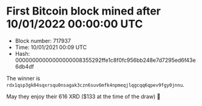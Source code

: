 # First Bitcoin block mined after 10/01/2022 00:00:00 UTC

* Block number: 717937
* Time: 10/01/2021 00:09 UTC
* Hash: 00000000000000000008355292ffe1c8f0fc956bb248e7d7295ed6f43e6db4df

The winner is `rdx1qsp3gk04sqxrsqu0nsagak3czn6suv6mfk4npmeqjlqgcqq6qpev9fgy0jnnu`.

May they enjoy their 616 XRD ($133 at the time of the draw) 🙏